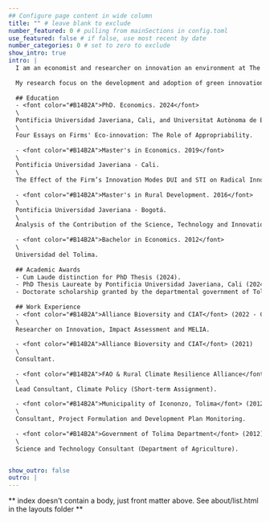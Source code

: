 ```yaml
---
## Configure page content in wide column
title: "" # leave blank to exclude
number_featured: 0 # pulling from mainSections in config.toml
use_featured: false # if false, use most recent by date
number_categories: 0 # set to zero to exclude
show_intro: true
intro: |
  I am an economist and researcher on innovation an environment at The Alliance Bioversity International & CIAT, where I have been since September 2022. 
  
  My research focus on the development and adoption of green innovations and their impact on the environment. I have expertice in quantitative and qualitative methods and text analysis using machine learning techniques.
  
  ## Education
  - <font color="#B14B2A">PhD. Economics. 2024</font>
  \
  Pontificia Universidad Javeriana, Cali, and Universitat Autònoma de Barcelona.
  \
  Four Essays on Firms' Eco-innovation: The Role of Appropriability.
  
  - <font color="#B14B2A">Master's in Economics. 2019</font>
  \
  Pontificia Universidad Javeriana - Cali.
  \
  The Effect of the Firm’s Innovation Modes DUI and STI on Radical Innovation and the Moderating Role of Institutional Factors in an Emerging Economy.
  
  - <font color="#B14B2A">Master's in Rural Development. 2016</font>
  \
  Pontificia Universidad Javeriana - Bogotá.
  \
  Analysis of the Contribution of the Science, Technology and Innovation System to Rural Development in Tolima.
  
  - <font color="#B14B2A">Bachelor in Economics. 2012</font>
  \
  Universidad del Tolima.
  
  ## Academic Awards
  - Cum Laude distinction for PhD Thesis (2024).
  - PhD Thesis Laureate by Pontificia Universidad Javeriana, Cali (2024).
  - Doctorate scholarship granted by the departmental government of Tolima, Colombia (2017).
  
  ## Work Experience
  - <font color="#B14B2A">Alliance Bioversity and CIAT</font> (2022 - Current)
  \
  Researcher on Innovation, Impact Assessment and MELIA.
  
  - <font color="#B14B2A">Alliance Bioversity and CIAT</font> (2021)
  \
  Consultant.
  
  - <font color="#B14B2A">FAO & Rural Climate Resilience Alliance</font> (2019)
  \
  Lead Consultant, Climate Policy (Short-term Assignment).
  
  - <font color="#B14B2A">Municipality of Icononzo, Tolima</font> (2012)
  \
  Consultant, Project Formulation and Development Plan Monitoring.
  
  - <font color="#B14B2A">Government of Tolima Department</font> (2012)
  \
  Science and Technology Consultant (Department of Agriculture).


show_outro: false
outro: |
---
```


\*\* index doesn't contain a body, just front matter above. See about/list.html in the layouts folder \*\*
